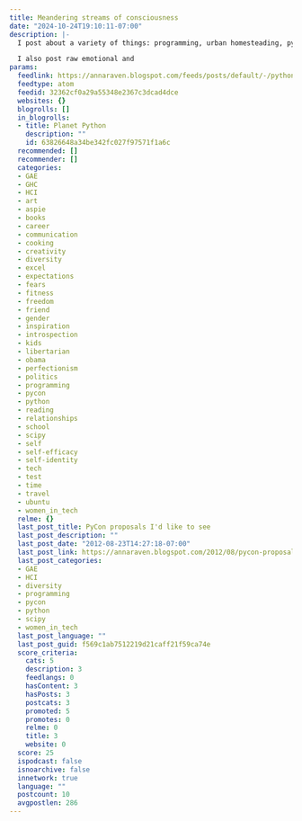 ```yaml
---
title: Meandering streams of consciousness
date: "2024-10-24T19:10:11-07:00"
description: |-
  I post about a variety of things: programming, urban homesteading, python, HCI, women in tech, conferences, Aspergers, neurodiversity, whatever catches my attention.

  I also post raw emotional and
params:
  feedlink: https://annaraven.blogspot.com/feeds/posts/default/-/python
  feedtype: atom
  feedid: 32362cf0a29a55348e2367c3dcad4dce
  websites: {}
  blogrolls: []
  in_blogrolls:
  - title: Planet Python
    description: ""
    id: 63826648a34be342fc027f97571f1a6c
  recommended: []
  recommender: []
  categories:
  - GAE
  - GHC
  - HCI
  - art
  - aspie
  - books
  - career
  - communication
  - cooking
  - creativity
  - diversity
  - excel
  - expectations
  - fears
  - fitness
  - freedom
  - friend
  - gender
  - inspiration
  - introspection
  - kids
  - libertarian
  - obama
  - perfectionism
  - politics
  - programming
  - pycon
  - python
  - reading
  - relationships
  - school
  - scipy
  - self
  - self-efficacy
  - self-identity
  - tech
  - test
  - time
  - travel
  - ubuntu
  - women_in_tech
  relme: {}
  last_post_title: PyCon proposals I'd like to see
  last_post_description: ""
  last_post_date: "2012-08-23T14:27:18-07:00"
  last_post_link: https://annaraven.blogspot.com/2012/08/pycon-proposals-id-like-to-see.html
  last_post_categories:
  - GAE
  - HCI
  - diversity
  - programming
  - pycon
  - python
  - scipy
  - women_in_tech
  last_post_language: ""
  last_post_guid: f569c1ab7512219d21caff21f59ca74e
  score_criteria:
    cats: 5
    description: 3
    feedlangs: 0
    hasContent: 3
    hasPosts: 3
    postcats: 3
    promoted: 5
    promotes: 0
    relme: 0
    title: 3
    website: 0
  score: 25
  ispodcast: false
  isnoarchive: false
  innetwork: true
  language: ""
  postcount: 10
  avgpostlen: 286
---
```

